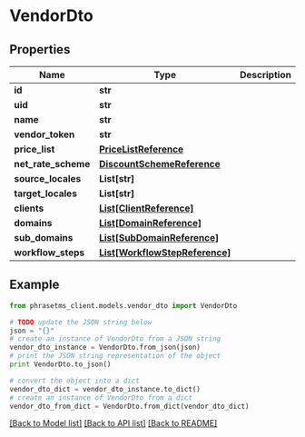 # VendorDto

## Properties

| Name                | Type                                                        | Description | Notes      |
| ------------------- | ----------------------------------------------------------- | ----------- | ---------- |
| **id**              | **str**                                                     |             | [optional] |
| **uid**             | **str**                                                     |             | [optional] |
| **name**            | **str**                                                     |             | [optional] |
| **vendor_token**    | **str**                                                     |             | [optional] |
| **price_list**      | [**PriceListReference**](PriceListReference.md)             |             | [optional] |
| **net_rate_scheme** | [**DiscountSchemeReference**](DiscountSchemeReference.md)   |             | [optional] |
| **source_locales**  | **List[str]**                                               |             | [optional] |
| **target_locales**  | **List[str]**                                               |             | [optional] |
| **clients**         | [**List[ClientReference]**](ClientReference.md)             |             | [optional] |
| **domains**         | [**List[DomainReference]**](DomainReference.md)             |             | [optional] |
| **sub_domains**     | [**List[SubDomainReference]**](SubDomainReference.md)       |             | [optional] |
| **workflow_steps**  | [**List[WorkflowStepReference]**](WorkflowStepReference.md) |             | [optional] |

## Example

```python
from phrasetms_client.models.vendor_dto import VendorDto

# TODO update the JSON string below
json = "{}"
# create an instance of VendorDto from a JSON string
vendor_dto_instance = VendorDto.from_json(json)
# print the JSON string representation of the object
print VendorDto.to_json()

# convert the object into a dict
vendor_dto_dict = vendor_dto_instance.to_dict()
# create an instance of VendorDto from a dict
vendor_dto_from_dict = VendorDto.from_dict(vendor_dto_dict)
```

[[Back to Model list]](../README.md#documentation-for-models) [[Back to API list]](../README.md#documentation-for-api-endpoints) [[Back to README]](../README.md)
